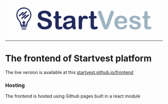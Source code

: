 <p align='center'>
  <img src="https://github.com/Startvest/frontend/blob/main/public/logo-bar.png?raw=true" alt='Startvest logo' height='100vh' >
</p>
 
 ---
# The frontend of Startvest platform
The live version is available at this [startvest.github.io/frontend](https://startvest.io/)

### Hosting

The frontend is hosted using Github pages built in a react module

